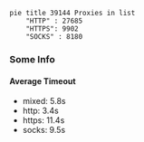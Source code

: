 
```mermaid
pie title 39144 Proxies in list
    "HTTP" : 27685
    "HTTPS": 9902
    "SOCKS" : 8180
```

### Some Info
#### Average Timeout

- mixed: 5.8s
- http: 3.4s
- https: 11.4s
- socks: 9.5s